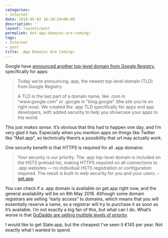 ```yaml
---
categories:
- Internet
date: 2018-05-02 16:10:54+00:00
description: ''
layout: layouts/post
permalink: dot-app-domains-are-coming/
tags:
- Internet
- post
title: .App Domains Are Coming!
---
```


<p>Google have <a href="https://www.blog.google/topics/developers/introducing-app-more-secure-home-apps-web/">announced another top-level domain from Google Registry</a>, specifically for apps:</p>
<blockquote>
<p>Today we’re announcing .app, the newest top-level domain (TLD) from Google Registry.</p>
<p>A TLD is the last part of a domain name, like .com in “www.google.com” or .google in “blog.google” (the site you’re on right now). We created the .app TLD specifically for apps and app developers, with added security to help you showcase your apps to the world.</p>
</blockquote>
<p>This just <em>makes sense</em>. It’s obvious that this had to happen one day, and I’m very glad it has. Especially when you mention apps on things like Twitter like “Mail.app”, so technically there’s a possibility that url may actually work.</p>
<p>One security benefit is that HTTPS is required for all .app domains:</p>
<blockquote>
<p>Your security is our priority. The .app top-level domain is included on the HSTS preload list, making HTTPS required on all connections to .app websites — no individual HSTS registration or configuration required. The result is built-in web security for you and your users. &#8211; <a href="https://get.app/#benefits">get.app</a></p>
</blockquote>
<p>You can check if a .app domain is available on get.app right now, and the general availability will be on 8th May 2018. Although some domain registrars are selling “early access” to domains, which means that you will essentially reserve a name, so a registrar will try to purchase it as soon as it’s available. I’m not exactly a big fan of this, but what can I do. What’s worse is that <a href="https://uk.godaddy.com/tlds/app-domain">GoDaddy are selling multiple levels of priority</a>.</p>
<p>I would like to get Slate.app, but the cheapest I’ve seen it €145 per year. Not exactly what I wanted to spend.</p>